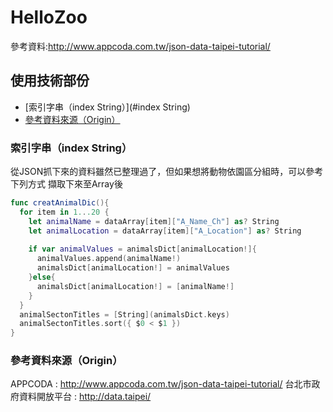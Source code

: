 # HelloZoo
參考資料:http://www.appcoda.com.tw/json-data-taipei-tutorial/

## 使用技術部份
* [索引字串（index String）](#index String)
* [參考資料來源（Origin）](#Origin)

### 索引字串（index String）
從JSON抓下來的資料雖然已整理過了，但如果想將動物依園區分組時，可以參考下列方式
擷取下來至Array後
```swift
func creatAnimalDic(){
  for item in 1...20 {
    let animalName = dataArray[item]["A_Name_Ch"] as? String
    let animalLocation = dataArray[item]["A_Location"] as? String
            
    if var animalValues = animalsDict[animalLocation!]{
      animalValues.append(animalName!)
      animalsDict[animalLocation!] = animalValues
    }else{
      animalsDict[animalLocation!] = [animalName!]
    }
  }
  animalSectonTitles = [String](animalsDict.keys)
  animalSectonTitles.sort({ $0 < $1 })    
}
```

### 參考資料來源（Origin）
APPCODA : http://www.appcoda.com.tw/json-data-taipei-tutorial/
台北市政府資料開放平台 : http://data.taipei/
